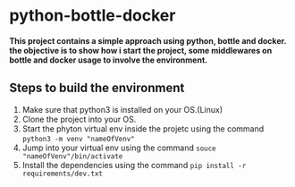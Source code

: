 # python-bottle-docker

#### This project contains a simple approach using python, bottle and docker. the objective is to show how i start the project, some middlewares on bottle and docker usage to involve the environment.

## Steps to build the environment

1. Make sure that python3 is installed on your OS.(Linux)
2. Clone the project into your OS.
3. Start the phyton virtual env inside the projetc using the command `python3 -m venv "nameOfVenv"`
4. Jump into your virtual env using the command `souce "nameOfVenv"/bin/activate`
5. Install the dependencies using the command `pip install -r requirements/dev.txt`






